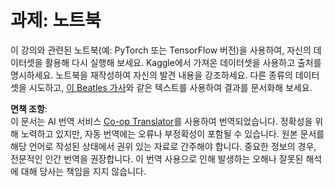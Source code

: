 <!--
CO_OP_TRANSLATOR_METADATA:
{
  "original_hash": "bc690ecf68b38d311cc9e12f3144a28c",
  "translation_date": "2025-08-24T21:24:33+00:00",
  "source_file": "lessons/5-NLP/14-Embeddings/assignment.md",
  "language_code": "ko"
}
-->
# 과제: 노트북

이 강의와 관련된 노트북(예: PyTorch 또는 TensorFlow 버전)을 사용하여, 자신의 데이터셋을 활용해 다시 실행해 보세요. Kaggle에서 가져온 데이터셋을 사용하고 출처를 명시하세요. 노트북을 재작성하여 자신의 발견 내용을 강조하세요. 다른 종류의 데이터셋을 시도하고, [이 Beatles 가사](https://www.kaggle.com/datasets/jenlooper/beatles-lyrics)와 같은 텍스트를 사용하여 결과를 문서화해 보세요.

**면책 조항**:  
이 문서는 AI 번역 서비스 [Co-op Translator](https://github.com/Azure/co-op-translator)를 사용하여 번역되었습니다. 정확성을 위해 노력하고 있지만, 자동 번역에는 오류나 부정확성이 포함될 수 있습니다. 원본 문서를 해당 언어로 작성된 상태에서 권위 있는 자료로 간주해야 합니다. 중요한 정보의 경우, 전문적인 인간 번역을 권장합니다. 이 번역 사용으로 인해 발생하는 오해나 잘못된 해석에 대해 당사는 책임을 지지 않습니다.